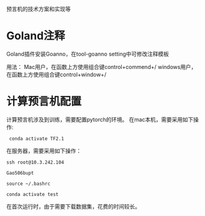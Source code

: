 预言机的技术方案和实现等

# Goland注释
Goland插件安装Goanno，在tool-goanno setting中可修改注释模板

用法：
Mac用户，在函数上方使用组合键control+commend+/
windows用户，在函数上方使用组合键control+window+/

# 计算预言机配置

计算预言机涉及到训练，需要配置pytorch的环境。
在mac本机，需要采用如下操作:
``` 
 conda activate TF2.1
```
在服务器，需要采用如下操作：
``` 
ssh root@10.3.242.104

Gao506bupt

source ~/.bashrc

conda activate test
```

在首次运行时，由于需要下载数据集，花费的时间较长。